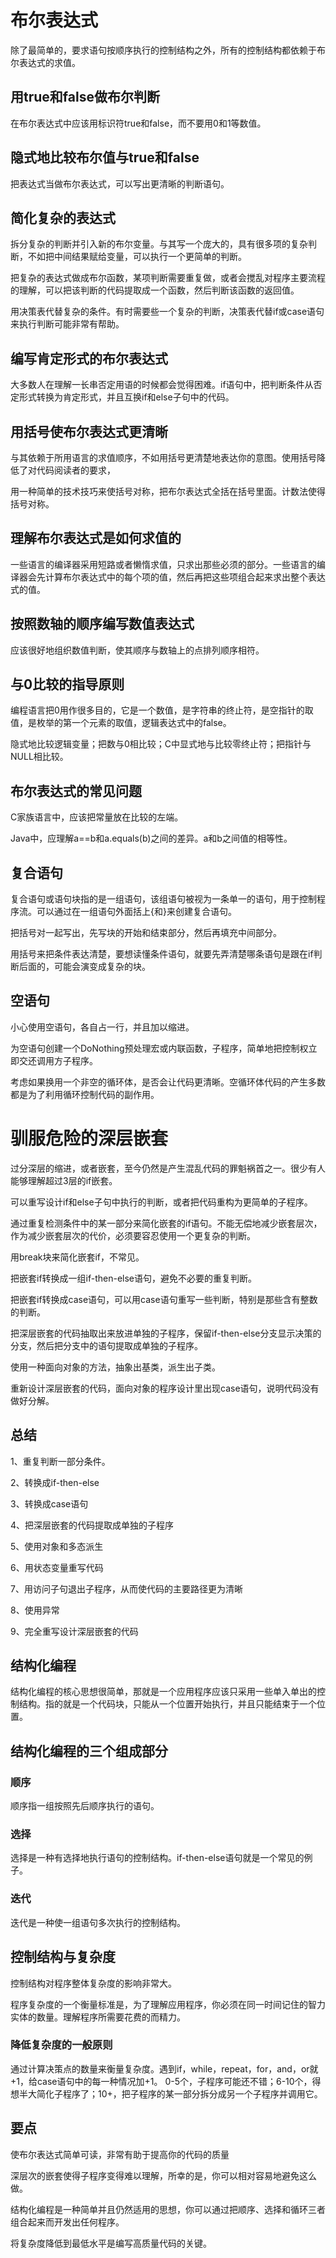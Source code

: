 # 布尔表达式

除了最简单的，要求语句按顺序执行的控制结构之外，所有的控制结构都依赖于布尔表达式的求值。

## 用true和false做布尔判断

在布尔表达式中应该用标识符true和false，而不要用0和1等数值。

## 隐式地比较布尔值与true和false

把表达式当做布尔表达式，可以写出更清晰的判断语句。

## 简化复杂的表达式

拆分复杂的判断并引入新的布尔变量。与其写一个庞大的，具有很多项的复杂判断，不如把中间结果赋给变量，可以执行一个更简单的判断。

把复杂的表达式做成布尔函数，某项判断需要重复做，或者会搅乱对程序主要流程的理解，可以把该判断的代码提取成一个函数，然后判断该函数的返回值。

用决策表代替复杂的条件。有时需要些一个复杂的判断，决策表代替if或case语句来执行判断可能非常有帮助。

## 编写肯定形式的布尔表达式

大多数人在理解一长串否定用语的时候都会觉得困难。if语句中，把判断条件从否定形式转换为肯定形式，并且互换if和else子句中的代码。

## 用括号使布尔表达式更清晰

与其依赖于所用语言的求值顺序，不如用括号更清楚地表达你的意图。使用括号降低了对代码阅读者的要求，

用一种简单的技术技巧来使括号对称，把布尔表达式全括在括号里面。计数法使得括号对称。

## 理解布尔表达式是如何求值的

一些语言的编译器采用短路或者懒惰求值，只求出那些必须的部分。一些语言的编译器会先计算布尔表达式中的每个项的值，然后再把这些项组合起来求出整个表达式的值。

## 按照数轴的顺序编写数值表达式

应该很好地组织数值判断，使其顺序与数轴上的点排列顺序相符。

## 与0比较的指导原则

编程语言把0用作很多目的，它是一个数值，是字符串的终止符，是空指针的取值，是枚举的第一个元素的取值，逻辑表达式中的false。

隐式地比较逻辑变量；把数与0相比较；C中显式地与比较零终止符；把指针与NULL相比较。

## 布尔表达式的常见问题

C家族语言中，应该把常量放在比较的左端。

Java中，应理解a==b和a.equals(b)之间的差异。a和b之间值的相等性。

## 复合语句

复合语句或语句块指的是一组语句，该组语句被视为一条单一的语句，用于控制程序流。可以通过在一组语句外面括上{和}来创建复合语句。

把括号对一起写出，先写块的开始和结束部分，然后再填充中间部分。

用括号来把条件表达清楚，要想读懂条件语句，就要先弄清楚哪条语句是跟在if判断后面的，可能会演变成复杂的块。

## 空语句

小心使用空语句，各自占一行，并且加以缩进。

为空语句创建一个DoNothing预处理宏或内联函数，子程序，简单地把控制权立即交还调用方子程序。

考虑如果换用一个非空的循环体，是否会让代码更清晰。空循环体代码的产生多数都是为了利用循环控制代码的副作用。

# 驯服危险的深层嵌套

过分深层的缩进，或者嵌套，至今仍然是产生混乱代码的罪魁祸首之一。很少有人能够理解超过3层的if嵌套。

可以重写设计if和else子句中执行的判断，或者把代码重构为更简单的子程序。

通过重复检测条件中的某一部分来简化嵌套的if语句。不能无偿地减少嵌套层次，作为减少嵌套层次的代价，必须要容忍使用一个更复杂的判断。

用break块来简化嵌套if，不常见。

把嵌套if转换成一组if-then-else语句，避免不必要的重复判断。

把嵌套if转换成case语句，可以用case语句重写一些判断，特别是那些含有整数的判断。

把深层嵌套的代码抽取出来放进单独的子程序，保留if-then-else分支显示决策的分支，然后把分支中的语句提取成单独的子程序。

使用一种面向对象的方法，抽象出基类，派生出子类。

重新设计深层嵌套的代码，面向对象的程序设计里出现case语句，说明代码没有做好分解。

## 总结

1、重复判断一部分条件。

2、转换成if-then-else

3、转换成case语句

4、把深层嵌套的代码提取成单独的子程序

5、使用对象和多态派生

6、用状态变量重写代码

7、用访问子句退出子程序，从而使代码的主要路径更为清晰

8、使用异常

9、完全重写设计深层嵌套的代码

## 结构化编程

结构化编程的核心思想很简单，那就是一个应用程序应该只采用一些单入单出的控制结构。指的就是一个代码块，只能从一个位置开始执行，并且只能结束于一个位置。

## 结构化编程的三个组成部分

### 顺序

顺序指一组按照先后顺序执行的语句。

### 选择

选择是一种有选择地执行语句的控制结构。if-then-else语句就是一个常见的例子。

### 迭代

迭代是一种使一组语句多次执行的控制结构。

## 控制结构与复杂度

控制结构对程序整体复杂度的影响非常大。

程序复杂度的一个衡量标准是，为了理解应用程序，你必须在同一时间记住的智力实体的数量。理解程序所需要花费的而精力。

### 降低复杂度的一般原则

通过计算决策点的数量来衡量复杂度。遇到if，while，repeat，for，and，or就+1，给case语句中的每一种情况加+1。
0-5个，子程序可能还不错；6-10个，得想半大简化子程序了；10+，把子程序的某一部分拆分成另一个子程序并调用它。

## 要点

使布尔表达式简单可读，非常有助于提高你的代码的质量

深层次的嵌套使得子程序变得难以理解，所幸的是，你可以相对容易地避免这么做。

结构化编程是一种简单并且仍然适用的思想，你可以通过把顺序、选择和循环三者组合起来而开发出任何程序。

将复杂度降低到最低水平是编写高质量代码的关键。



